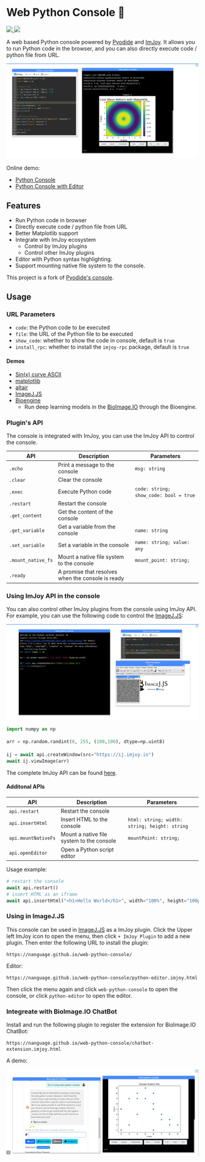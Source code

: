 # Web Python Console 🐍

<a href="https://nanguage.github.io/web-python-console/">
    <img src="https://img.shields.io/badge/online-demo-blue" />
</a>
<a href="https://imjoy.io/lite?plugin=https://nanguage.github.io/web-python-console/python-editor.imjoy.html">
    <img src="https://img.shields.io/badge/demo-with_editor-blue" />
</a>

A web based Python console powered by [Pyodide](https://github.com/pyodide/pyodide) and [ImJoy](https://imjoy.io/#/).
It allows you to run Python code in the browser, and you can also directly execute code / python file from URL.

![demo](./editor_demo.png)

Online demo:
- [Python Console](https://nanguage.github.io/web-python-console/)
- [Python Console with Editor](https://imjoy.io/lite?plugin=https://nanguage.github.io/web-python-console/python-editor.imjoy.html)

## Features

- Run Python code in browser
- Directly execute code / python file from URL
- Better Matplotlib support
- Integrate with ImJoy ecosystem
    + Control by ImJoy plugins
    + Control other ImJoy plugins
- Editor with Python syntax highlighting.
- Support mounting native file system to the console.

This project is a fork of [Pyodide's console](https://github.com/pyodide/pyodide/blob/main/src/templates/console.html).


## Usage

### URL Parameters

- `code`: the Python code to be executed
- `file`: the URL of the Python file to be executed
- `show_code`: whether to show the code in console, default is `true`
- `install_rpc`: whether to install the `imjoy-rpc` package, default is `true`

#### Demos

+ [Sin(x) curve ASCII](https://nanguage.github.io/web-python-console/?file=https://nanguage.github.io/web-python-console/test.py)
+ [matplotlib](https://nanguage.github.io/web-python-console/?file=https://nanguage.github.io/web-python-console/test_matplotlib.py)
+ [altair](https://nanguage.github.io/web-python-console/?file=https://nanguage.github.io/web-python-console/test_altair.py)
+ [ImageJ.JS](https://nanguage.github.io/web-python-console/?file=https://nanguage.github.io/web-python-console/test_ij.py)
+ [Bioengine](https://nanguage.github.io/web-python-console/?file=https://nanguage.github.io/web-python-console/test_bioengine.py)
    * Run deep learning models in the [BioImage.IO](https://bioimage.io/#/) through the Bioengine.

### Plugin's API

The console is integrated with ImJoy, you can use the ImJoy API to control the console.

| API | Description | Parameters |
| --- | --- | --- |
| `.echo` | Print a message to the console | `msg: string` |
| `.clear` | Clear the console | |
| `.exec` | Execute Python code | `code: string; show_code: bool = true` |
| `.restart` | Restart the console | |
| `.get_content` | Get the content of the console | |
| `.get_variable` | Get a variable from the console | `name: string` |
| `.set_variable` | Set a variable in the console | `name: string; value: any` |
| `.mount_native_fs` | Mount a native file system to the console | `mount_point: string;` |
| `.ready` | A promise that resolves when the console is ready | |

### Using ImJoy API in the console

You can also control other ImJoy plugins from the console using ImJoy API.
For example, you can use the following code to control the [ImageJ.JS](https://ij.imjoy.io):


![demo](./imagej_demo.png)


```python
import numpy as np

arr = np.random.randint(0, 255, (100,100), dtype=np.uint8)

ij = await api.createWindow(src="https://ij.imjoy.io")
await ij.viewImage(arr)
```

The complete ImJoy API can be found [here](https://imjoy.io/docs/#/api?id=api-functions).

#### Additonal APIs

| API | Description | Parameters |
| --- | --- | --- |
| `api.restart` | Restart the console | |
| `api.insertHtml` | Insert HTML to the console | `html: string; width: string; height: string` |
| `api.mountNativeFs` | Mount a native file system to the console | `mountPoint: string;` |
| `api.openEditor` | Open a Python script editor | |

Usage example:

```python
# restart the console
await api.restart()
# insert HTML as an iframe
await api.insertHtml("<h1>Hello World</h1>", width="100%", height="100px")
```

### Using in ImageJ.JS

This console can be used in [ImageJ.JS](https://ij.imjoy.io) as a ImJoy plugin.
Click the Upper left ImJoy icon to open the menu, then click `+ ImJoy Plugin` to add a new plugin. Then enter the following URL to install the plugin:

```
https://nanguage.github.io/web-python-console/
```

Editor:

```
https://nanguage.github.io/web-python-console/python-editor.imjoy.html
```

Then click the menu again and click `web-python-console` to open the console, or click `python-editor` to open the editor.

### Integreate with BioImage.IO ChatBot

Install and run the following plugin to register the extension for BioImage.IO ChatBot:

```
https://nanguage.github.io/web-python-console/chatbot-extension.imjoy.html
```

A demo:

![demo](./chatbot_demo_1.png)